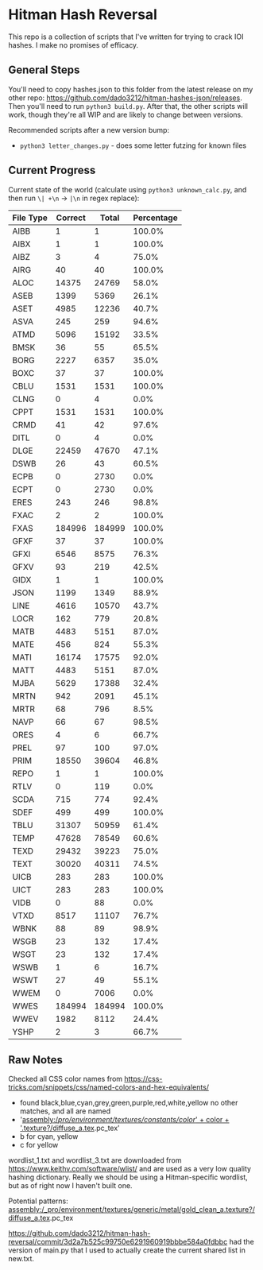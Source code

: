 # Hitman Hash Reversal

This repo is a collection of scripts that I've written for trying to crack IOI
hashes. I make no promises of efficacy.

## General Steps

You'll need to copy hashes.json to this folder from the latest release on my other repo: https://github.com/dado3212/hitman-hashes-json/releases.
Then you'll need to run `python3 build.py`. After that, the other scripts will work, though they're all WIP and
are likely to change between versions.

Recommended scripts after a new version bump:
* `python3 letter_changes.py` - does some letter futzing for known files

## Current Progress

Current state of the world (calculate using `python3 unknown_calc.py`, and then run `\| +\n` -> `|\n` in regex replace):

| File Type | Correct | Total | Percentage |
| --- | --- | --- | --- |
| AIBB | 1 | 1 | 100.0% |
| AIBX | 1 | 1 | 100.0% |
| AIBZ | 3 | 4 | 75.0% |
| AIRG | 40 | 40 | 100.0% |
| ALOC | 14375 | 24769 | 58.0% |
| ASEB | 1399 | 5369 | 26.1% |
| ASET | 4985 | 12236 | 40.7% |
| ASVA | 245 | 259 | 94.6% |
| ATMD | 5096 | 15192 | 33.5% |
| BMSK | 36 | 55 | 65.5% |
| BORG | 2227 | 6357 | 35.0% |
| BOXC | 37 | 37 | 100.0% |
| CBLU | 1531 | 1531 | 100.0% |
| CLNG | 0 | 4 | 0.0% |
| CPPT | 1531 | 1531 | 100.0% |
| CRMD | 41 | 42 | 97.6% |
| DITL | 0 | 4 | 0.0% |
| DLGE | 22459 | 47670 | 47.1% |
| DSWB | 26 | 43 | 60.5% |
| ECPB | 0 | 2730 | 0.0% |
| ECPT | 0 | 2730 | 0.0% |
| ERES | 243 | 246 | 98.8% |
| FXAC | 2 | 2 | 100.0% |
| FXAS | 184996 | 184999 | 100.0% |
| GFXF | 37 | 37 | 100.0% |
| GFXI | 6546 | 8575 | 76.3% |
| GFXV | 93 | 219 | 42.5% |
| GIDX | 1 | 1 | 100.0% |
| JSON | 1199 | 1349 | 88.9% |
| LINE | 4616 | 10570 | 43.7% |
| LOCR | 162 | 779 | 20.8% |
| MATB | 4483 | 5151 | 87.0% |
| MATE | 456 | 824 | 55.3% |
| MATI | 16174 | 17575 | 92.0% |
| MATT | 4483 | 5151 | 87.0% |
| MJBA | 5629 | 17388 | 32.4% |
| MRTN | 942 | 2091 | 45.1% |
| MRTR | 68 | 796 | 8.5% |
| NAVP | 66 | 67 | 98.5% |
| ORES | 4 | 6 | 66.7% |
| PREL | 97 | 100 | 97.0% |
| PRIM | 18550 | 39604 | 46.8% |
| REPO | 1 | 1 | 100.0% |
| RTLV | 0 | 119 | 0.0% |
| SCDA | 715 | 774 | 92.4% |
| SDEF | 499 | 499 | 100.0% |
| TBLU | 31307 | 50959 | 61.4% |
| TEMP | 47628 | 78549 | 60.6% |
| TEXD | 29432 | 39223 | 75.0% |
| TEXT | 30020 | 40311 | 74.5% |
| UICB | 283 | 283 | 100.0% |
| UICT | 283 | 283 | 100.0% |
| VIDB | 0 | 88 | 0.0% |
| VTXD | 8517 | 11107 | 76.7% |
| WBNK | 88 | 89 | 98.9% |
| WSGB | 23 | 132 | 17.4% |
| WSGT | 23 | 132 | 17.4% |
| WSWB | 1 | 6 | 16.7% |
| WSWT | 27 | 49 | 55.1% |
| WWEM | 0 | 7006 | 0.0% |
| WWES | 184994 | 184994 | 100.0% |
| WWEV | 1982 | 8112 | 24.4% |
| YSHP | 2 | 3 | 66.7% |

## Raw Notes

Checked all CSS color names from https://css-tricks.com/snippets/css/named-colors-and-hex-equivalents/
- found black,blue,cyan,grey,green,purple,red,white,yellow no other matches, and all are named
- '[assembly:/_pro/environment/textures/constants/color_' + color + '.texture?/diffuse_a.tex](ascolormap).pc_tex'
- b for cyan, yellow
- c for yellow

wordlist_1.txt and wordlist_3.txt are downloaded from https://www.keithv.com/software/wlist/ and are used as a very
low quality hashing dictionary. Really we should be using a Hitman-specific wordlist, but as of right now
I haven't built one.

Potential patterns:
[assembly:/_pro/environment/textures/generic/metal/gold_clean_a.texture?/diffuse_a.tex](ascolormap).pc_tex

https://github.com/dado3212/hitman-hash-reversal/commit/3d2a7b525c99750e6291960919bbbe584a0fdbbc had the version of main.py that I used to actually create the current shared list in new.txt.